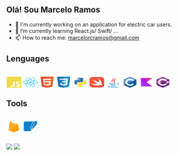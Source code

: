 ## Olá! Sou Marcelo Ramos 

- 🔭 I'm currently working on an application for electric car users. 
- 🌱 I’m currently learning React.js/ Swift/ ...
- 📫 How to reach me: marcelorcramos@gmail.com
  
## Lenguages
<div style="display: inline_block"><br>
  <img align="center" alt="MarceloRamos-Js" height="30" width="40" src="https://raw.githubusercontent.com/devicons/devicon/master/icons/javascript/javascript-plain.svg">
  <img align="center" alt="MarceloRamos-React" height="30" width="40" src="https://raw.githubusercontent.com/devicons/devicon/master/icons/react/react-original.svg">
  <img align="center" alt="MarceloRamos-HTML" height="30" width="40" src="https://raw.githubusercontent.com/devicons/devicon/master/icons/html5/html5-original.svg">
  <img align="center" alt="MarceloRamos-CSS" height="30" width="40" src="https://raw.githubusercontent.com/devicons/devicon/master/icons/css3/css3-original.svg">
  <img align="center" alt="MarceloRamos-Python" height="30" width="40" src="https://raw.githubusercontent.com/devicons/devicon/master/icons/python/python-original.svg">
  <img align="center" alt="MarceloRamos-Swift" height="30" width="40" src="https://raw.githubusercontent.com/devicons/devicon/master/icons/swift/swift-original.svg">
  <img align="center" alt="MarceloRamos-Java" height="30" width="40" src="https://raw.githubusercontent.com/devicons/devicon/master/icons/java/java-original.svg">
  <img align="center" alt="MarceloRamos-C" height="30" width="40" src="https://raw.githubusercontent.com/devicons/devicon/master/icons/c/c-original.svg">
  <img align="center" alt="MarceloRamos-Kotlin" height="30" width="40" src="https://raw.githubusercontent.com/devicons/devicon/master/icons/kotlin/kotlin-original.svg">
  <img align="center" alt="Rafa-Csharp" height="30" width="40" src="https://raw.githubusercontent.com/devicons/devicon/master/icons/csharp/csharp-original.svg">
</div>

## Tools
<div style="display: inline_block"><br>
  <img align="center" alt="MarceloRamos-Js" height="30" width="40" src="https://raw.githubusercontent.com/devicons/devicon/master/icons/firebase/firebase-plain.svg">
  <img align="center" alt="MarceloRamos-Js" height="30" width="40" src="https://raw.githubusercontent.com/devicons/devicon/master/icons/sqlite/sqlite-plain.svg">
  
</div>

##

<div> 
  <a href = "marcelorcramos@gmail.com"><img src="https://img.shields.io/badge/-Gmail-%23333?style=for-the-badge&logo=gmail&logoColor=white" target="_blank"></a>
  <a href="https://www.linkedin.com/in/marcelorcramos/" target="_blank"><img src="https://img.shields.io/badge/-LinkedIn-%230077B5?style=for-the-badge&logo=linkedin&logoColor=white" target="_blank"></a> 
</div>

